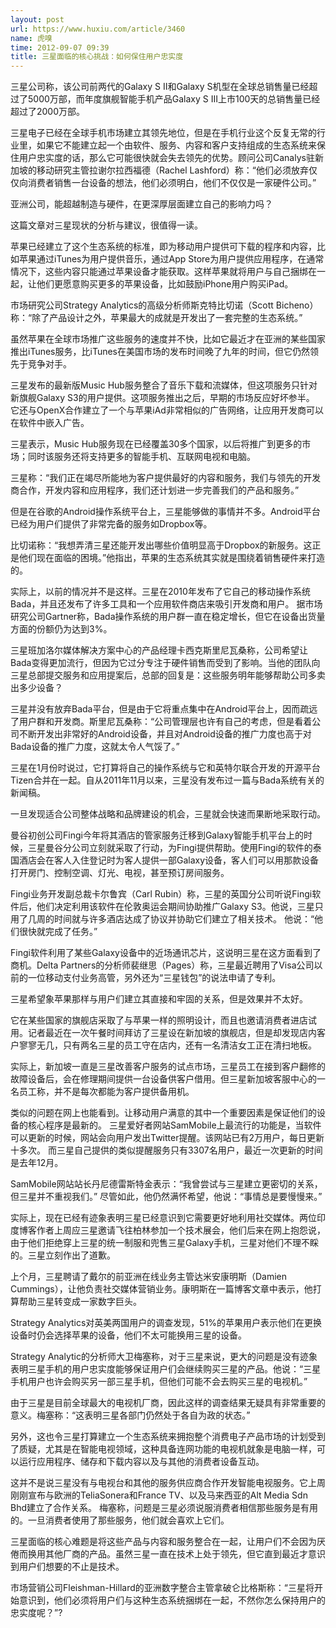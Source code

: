 ```yaml
---
layout: post
url: https://www.huxiu.com/article/3460
name: 虎嗅
time: 2012-09-07 09:39
title: 三星面临的核心挑战：如何保住用户忠实度
---
```

三星公司称，该公司前两代的Galaxy S II和Galaxy S机型在全球总销售量已经超过了5000万部，而年度旗舰智能手机产品Galaxy S III上市100天的总销售量已经超过了2000万部。

三星电子已经在全球手机市场建立其领先地位，但是在手机行业这个反复无常的行业里，如果它不能建立起一个由软件、服务、内容和客户支持组成的生态系统来保住用户忠实度的话，那么它可能很快就会失去领先的优势。顾问公司Canalys驻新加坡的移动研究主管拉谢尔拉西福德（Rachel Lashford）称：“他们必须放弃仅仅向消费者销售一台设备的想法，他们必须明白，他们不仅仅是一家硬件公司。”

亚洲公司，能超越制造与硬件，在更深厚层面建立自己的影响力吗？

这篇文章对三星现状的分析与建议，很值得一读。

苹果已经建立了这个生态系统的标准，即为移动用户提供可下载的程序和内容，比如苹果通过iTunes为用户提供音乐，通过App Store为用户提供应用程序，在通常情况下，这些内容只能通过苹果设备才能获取。这样苹果就将用户与自己捆绑在一起，让他们更愿意购买更多的苹果设备，比如鼓励iPhone用户购买iPad。

市场研究公司Strategy Analytics的高级分析师斯克特比切诺（Scott Bicheno）称：“除了产品设计之外，苹果最大的成就是开发出了一套完整的生态系统。”

虽然苹果在全球市场推广这些服务的速度并不快，比如它最近才在亚洲的某些国家推出iTunes服务，比iTunes在美国市场的发布时间晚了九年的时间，但它仍然领先于竞争对手。

三星发布的最新版Music Hub服务整合了音乐下载和流媒体，但这项服务只针对新旗舰Galaxy S3的用户提供。这项服务推出之后，早期的市场反应好坏参半。 它还与OpenX合作建立了一个与苹果iAd非常相似的广告网络，让应用开发商可以在软件中嵌入广告。

三星表示，Music Hub服务现在已经覆盖30多个国家，以后将推广到更多的市场；同时该服务还将支持更多的智能手机、互联网电视和电脑。

三星称：“我们正在竭尽所能地为客户提供最好的内容和服务，我们与领先的开发商合作，开发内容和应用程序，我们还计划进一步完善我们的产品和服务。”

但是在谷歌的Android操作系统平台上，三星能够做的事情并不多。Android平台已经为用户们提供了非常完备的服务如Dropbox等。

比切诺称：“我想弄清三星还能开发出哪些价值明显高于Dropbox的新服务。这正是他们现在面临的困境。”他指出，苹果的生态系统其实就是围绕着销售硬件来打造的。

实际上，以前的情况并不是这样。三星在2010年发布了它自己的移动操作系统Bada，并且还发布了许多工具和一个应用软件商店来吸引开发商和用户。 据市场研究公司Gartner称，Bada操作系统的用户群一直在稳定增长，但它在设备出货量方面的份额仍为达到3%。

三星班加洛尔媒体解决方案中心的产品经理卡西克斯里尼瓦桑称，公司希望让Bada变得更加流行，但因为它过分专注于硬件销售而受到了影响。当他的团队向三星总部提交服务和应用提案后，总部的回复是：这些服务明年能够帮助公司多卖出多少设备？

三星并没有放弃Bada平台，但是由于它将重点集中在Android平台上，因而疏远了用户群和开发商。斯里尼瓦桑称：“公司管理层也许有自己的考虑，但是看着公司不断开发出非常好的Android设备，并且对Android设备的推广力度也高于对Bada设备的推广力度，这就太令人气馁了。”

三星在1月份时说过，它打算将自己的操作系统与它和英特尔联合开发的开源平台Tizen合并在一起。自从2011年11月以来，三星没有发布过一篇与Bada系统有关的新闻稿。

一旦发现适合公司整体战略和品牌建设的机会，三星就会快速而果断地采取行动。

曼谷初创公司Fingi今年将其酒店的管家服务迁移到Galaxy智能手机平台上的时候，三星曼谷分公司立刻就采取了行动，为Fingi提供帮助。使用Fingi的软件的泰国酒店会在客人入住登记时为客人提供一部Galaxy设备，客人们可以用那款设备打开房门、控制空调、灯光、电视，甚至预订房间服务。

Fingi业务开发副总裁卡尔鲁宾（Carl Rubin）称，三星的英国分公司听说Fingi软件后，他们决定利用该软件在伦敦奥运会期间协助推广Galaxy S3。他说，三星只用了几周的时间就与许多酒店达成了协议并协助它们建立了相关技术。 他说：“他们很快就完成了任务。”

Fingi软件利用了某些Galaxy设备中的近场通讯芯片，这说明三星在这方面看到了商机。Delta Partners的分析师裴继思（Pages）称，三星最近聘用了Visa公司以前的一位移动支付业务高管，另外还为“三星钱包”的说法申请了专利。

三星希望象苹果那样与用户们建立其直接和牢固的关系，但是效果并不太好。

它在某些国家的旗舰店采取了与苹果一样的照明设计，而且也邀请消费者进店试用。记者最近在一次午餐时间拜访了三星设在新加坡的旗舰店，但是却发现店内客户寥寥无几，只有两名三星的员工守在店内，还有一名清洁女工正在清扫地板。

实际上，新加坡一直是三星改善客户服务的试点市场，三星员工在接到客户翻修的故障设备后，会在修理期间提供一台设备供客户借用。但三星新加坡客服中心的一名员工称，并不是每次都能为客户提供备用机。

类似的问题在网上也能看到。让移动用户满意的其中一个重要因素是保证他们的设备的核心程序是最新的。 三星爱好者网站SamMobile上最流行的功能是，当软件可以更新的时候，网站会向用户发出Twitter提醒。该网站已有2万用户，每日更新十多次。 而三星自己提供的类似提醒服务只有3307名用户，最近一次更新的时间是去年12月。

SamMobile网站站长丹尼德雷斯特金表示：“我曾尝试与三星建立更密切的关系，但三星并不重视我们。” 尽管如此，他仍然满怀希望，他说：“事情总是要慢慢来。”

实际上，现在已经有迹象表明三星已经意识到它需要更好地利用社交媒体。两位印度博客作者上周应三星邀请飞往柏林参加一个技术展会，他们后来在网上抱怨说，由于他们拒绝穿上三星的统一制服和兜售三星Galaxy手机，三星对他们不理不睬的。三星立刻作出了道歉。

上个月，三星聘请了戴尔的前亚洲在线业务主管达米安康明斯（Damien Cummings），让他负责社交媒体营销业务。康明斯在一篇博客文章中表示，他打算帮助三星转变成一家数字巨头。

Strategy Analytics对英美两国用户的调查发现，51%的苹果用户表示他们在更换设备时仍会选择苹果的设备，他们不太可能换用三星的设备。

Strategy Analytic的分析师大卫梅塞称，对于三星来说，更大的问题是没有迹象表明三星手机的用户忠实度能够保证用户们会继续购买三星的产品。他说：“三星手机用户也许会购买另一部三星手机，但他们可能不会去购买三星的电视机。”

由于三星是目前全球最大的电视机厂商，因此这样的调查结果无疑具有非常重要的意义。梅塞称：“这表明三星各部门仍然处于各自为政的状态。”

另外，这也令三星打算建立一个生态系统来拥抱整个消费电子产品市场的计划受到了质疑，尤其是在智能电视领域，这种具备连网功能的电视机就象是电脑一样，可以运行应用程序、储存和下载内容以及与其他的消费者设备互动。

这并不是说三星没有与电视台和其他的服务供应商合作开发智能电视服务。它上周刚刚宣布与欧洲的TeliaSonera和France TV、以及马来西亚的Alt Media Sdn Bhd建立了合作关系。 梅塞称，问题是三星必须说服消费者相信那些服务是有用的。一旦消费者使用了那些服务，他们就会喜欢上它们。

三星面临的核心难题是将这些产品与内容和服务整合在一起，让用户们不会因为厌倦而换用其他厂商的产品。虽然三星一直在技术上处于领先，但它直到最近才意识到用户们想要的不止是技术。

市场营销公司Fleishman-Hillard的亚洲数字整合主管拿破仑比格斯称：“三星将开始意识到，他们必须将用户们与这种生态系统捆绑在一起，不然你怎么保持用户的忠实度呢？”?

